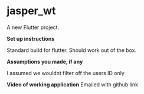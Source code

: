 # jasper_wt

A new Flutter project.

**Set up instructions**

Standard build for flutter. Should work out of the box.

**Assumptions you made, if any**

I assumed we wouldnt filter off the users ID only

**Video of working application**
Emailed with github link
